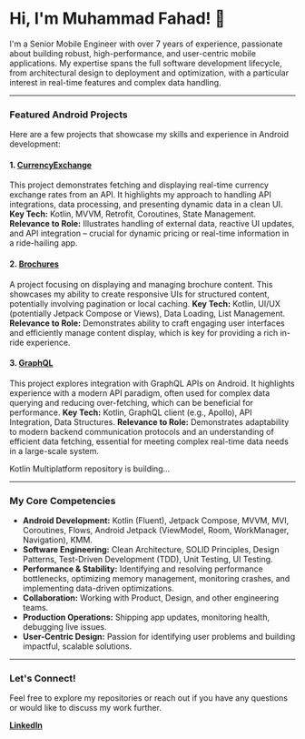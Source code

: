 # Hi, I'm Muhammad Fahad! 👋

I'm a Senior Mobile Engineer with over 7 years of experience, passionate about building robust, high-performance, and user-centric mobile applications. My expertise spans the full software development lifecycle, from architectural design to deployment and optimization, with a particular interest in real-time features and complex data handling.

---

### Featured Android Projects

Here are a few projects that showcase my skills and experience in Android development:

#### 1. **[CurrencyExchange](https://github.com/FahadKhalid/CurrencyExchange)**
This project demonstrates fetching and displaying real-time currency exchange rates from an API. It highlights my approach to handling API integrations, data processing, and presenting dynamic data in a clean UI.
**Key Tech:** Kotlin, MVVM, Retrofit, Coroutines, State Management.
**Relevance to Role:** Illustrates handling of external data, reactive UI updates, and API integration – crucial for dynamic pricing or real-time information in a ride-hailing app.

#### 2. **[Brochures](https://github.com/FahadKhalid/Brochures)**
A project focusing on displaying and managing brochure content. This showcases my ability to create responsive UIs for structured content, potentially involving pagination or local caching.
**Key Tech:** Kotlin, UI/UX (potentially Jetpack Compose or Views), Data Loading, List Management.
**Relevance to Role:** Demonstrates ability to craft engaging user interfaces and efficiently manage content display, which is key for providing a rich in-ride experience.

#### 3. **[GraphQL](https://github.com/FahadKhalid/GraphQL)**
This project explores integration with GraphQL APIs on Android. It highlights experience with a modern API paradigm, often used for complex data querying and reducing over-fetching, which can be beneficial for performance.
**Key Tech:** Kotlin, GraphQL client (e.g., Apollo), API Integration, Data Structures.
**Relevance to Role:** Demonstrates adaptability to modern backend communication protocols and an understanding of efficient data fetching, essential for meeting complex real-time data needs in a large-scale system.

Kotlin Multiplatform repository is building...

---

### My Core Competencies

* **Android Development:** Kotlin (Fluent), Jetpack Compose, MVVM, MVI, Coroutines, Flows, Android Jetpack (ViewModel, Room, WorkManager, Navigation), KMM.
* **Software Engineering:** Clean Architecture, SOLID Principles, Design Patterns, Test-Driven Development (TDD), Unit Testing, UI Testing.
* **Performance & Stability:** Identifying and resolving performance bottlenecks, optimizing memory management, monitoring crashes, and implementing data-driven optimizations.
* **Collaboration:** Working with Product, Design, and other engineering teams.
* **Production Operations:** Shipping app updates, monitoring health, debugging live issues.
* **User-Centric Design:** Passion for identifying user problems and building impactful, scalable solutions.

---


### Let's Connect!

Feel free to explore my repositories or reach out if you have any questions or would like to discuss my work further.

**[LinkedIn](https://www.linkedin.com/in/iammfahad/)**
